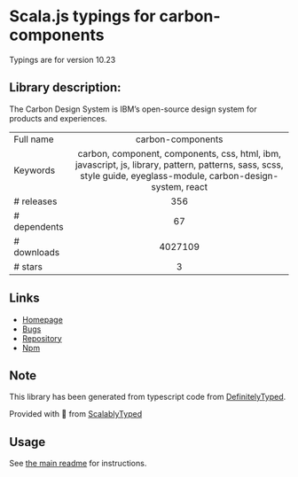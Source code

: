 
# Scala.js typings for carbon-components

Typings are for version 10.23

## Library description:
The Carbon Design System is IBM’s open-source design system for products and experiences.

|                    |                 |
| ------------------ | :-------------: |
| Full name          | carbon-components |
| Keywords           | carbon, component, components, css, html, ibm, javascript, js, library, pattern, patterns, sass, scss, style guide, eyeglass-module, carbon-design-system, react |
| # releases         | 356 |
| # dependents       | 67 |
| # downloads        | 4027109 |
| # stars            | 3 |

## Links
- [Homepage](https://www.carbondesignsystem.com/)
- [Bugs](https://github.com/carbon-design-system/carbon/issues)
- [Repository](https://github.com/carbon-design-system/carbon)
- [Npm](https://www.npmjs.com/package/carbon-components)
    


## Note
This library has been generated from typescript code from [DefinitelyTyped](https://definitelytyped.org).

Provided with :purple_heart: from [ScalablyTyped](https://github.com/oyvindberg/ScalablyTyped)

## Usage
See [the main readme](../../readme.md) for instructions.


